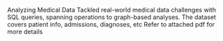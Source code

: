  Analyzing Medical Data
 Tackled real-world medical data challenges with SQL queries, spanning operations to graph-based analyses. The dataset covers patient info, admissions, diagnoses, etc
Refer to attached pdf for more details

